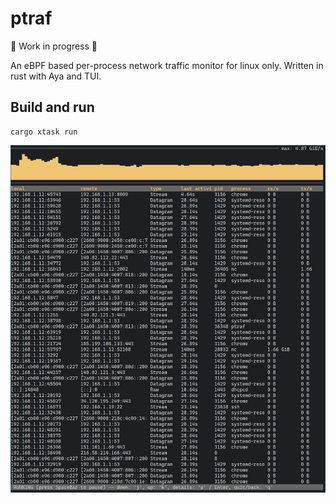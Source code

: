 # ptraf

🚧 Work in progress 🚧

An eBPF based per-process network traffic monitor for linux only. Written in rust with Aya and TUI.

## Build and run

	cargo xtask run

![Screenshot](https://raw.githubusercontent.com/gwik/files/main/ptraf/ptraf-main-screen.png)
